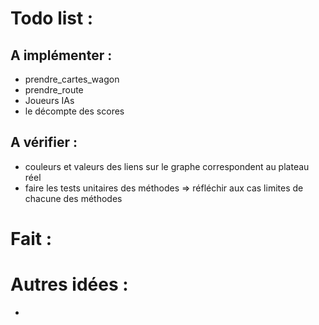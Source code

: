 # Todo list :
## A implémenter :
- prendre_cartes_wagon
- prendre_route
- Joueurs IAs
- le décompte des scores

## A vérifier :
- couleurs et valeurs des liens sur le graphe correspondent au plateau réel
- faire les tests unitaires des méthodes ⇒ réfléchir aux cas limites de chacune des méthodes


# Fait :

# Autres idées :
- 











